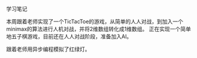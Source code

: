 学习笔记

本周跟着老师实现了一个TicTacToe的游戏，从简单的人人对战，到加入一个minimax的算法进行人机对战，并将2维数组转化成1维数组。
正在实现一个简单地五子棋游戏，目前还在人人对战阶段，准备加入AI。

跟着老师用异步编程模拟了红绿灯。
